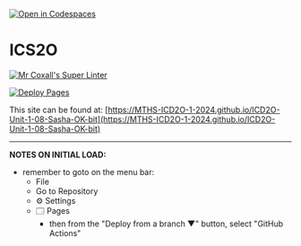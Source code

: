 [![Open in Codespaces](https://classroom.github.com/assets/launch-codespace-2972f46106e565e64193e422d61a12cf1da4916b45550586e14ef0a7c637dd04.svg)](https://classroom.github.com/open-in-codespaces?assignment_repo_id=18444644)
# ICS2O

[![Mr Coxall's Super Linter](https://github.com/MTHS-ICD2O-1-2024/ICD2O-Unit-1-08-Sasha-OK-bit/workflows/Mr%20Coxall's%20Super%20Linter/badge.svg)](https://github.com/MTHS-ICD2O-1-2024/ICD2O-Unit-1-08-Sasha-OK-bit/actions)

[![Deploy Pages](https://github.com/MTHS-ICD2O-1-2024/ICD2O-Unit-1-08-Sasha-OK-bit/workflows/Deploy%20Pages/badge.svg)](https://github.com/MTHS-ICD2O-1-2024/ICD2O-Unit-1-08-Sasha-OK-bit/actions)

This site can be found at: [https://MTHS-ICD2O-1-2024.github.io/ICD2O-Unit-1-08-Sasha-OK-bit](https://MTHS-ICD2O-1-2024.github.io/ICD2O-Unit-1-08-Sasha-OK-bit)

---

**NOTES ON INITIAL LOAD:**
- remember to goto on the menu bar:
  - File
  - Go to Repository
  - ⚙ Settings
  - 🗔 Pages
    - then from the "Deploy from a branch ▼" button, select "GitHub Actions"
